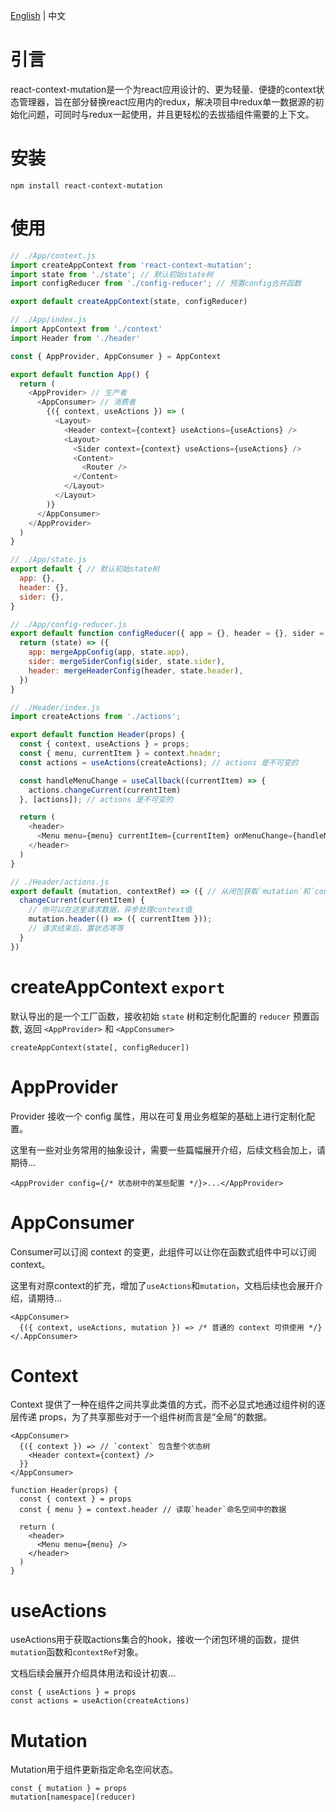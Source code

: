 [English](README.md) | 中文  




# 引言

react-context-mutation是一个为react应用设计的、更为轻量、便捷的context状态管理器，旨在部分替换react应用内的redux，解决项目中redux单一数据源的初始化问题，可同时与redux一起使用，并且更轻松的去拔插组件需要的上下文。



# 安装

```
npm install react-context-mutation
```



# 使用

```js
// ./App/context.js
import createAppContext from 'react-context-mutation';
import state from './state'; // 默认初始state树
import configReducer from './config-reducer'; // 预置config合并函数

export default createAppContext(state, configReducer)
```

```js
// ./App/index.js
import AppContext from './context'
import Header from './header'

const { AppProvider, AppConsumer } = AppContext

export default function App() {
  return (
    <AppProvider> // 生产者
      <AppConsumer> // 消费者
        {({ context, useActions }) => (
          <Layout>
            <Header context={context} useActions={useActions} />
            <Layout>
              <Sider context={context} useActions={useActions} />
              <Content>
                <Router />
              </Content>
            </Layout>
          </Layout>
        )}
      </AppConsumer>
    </AppProvider>
  )
}
```
```js
// ./App/state.js
export default { // 默认初始state树
  app: {},
  header: {},
  sider: {},
}
```

```js
// ./App/config-reducer.js
export default function configReducer({ app = {}, header = {}, sider = {} }) { // 预置config合并函数
  return (state) => ({
    app: mergeAppConfig(app, state.app),
    sider: mergeSiderConfig(sider, state.sider),
    header: mergeHeaderConfig(header, state.header),
  })
}
```

```js
// ./Header/index.js
import createActions from './actions';

export default function Header(props) {
  const { context, useActions } = props;
  const { menu, currentItem } = context.header;
  const actions = useActions(createActions); // actions 是不可变的

  const handleMenuChange = useCallback((currentItem) => {
    actions.changeCurrent(currentItem)
  }, [actions]); // actions 是不可变的

  return (
    <header>
      <Menu menu={menu} currentItem={currentItem} onMenuChange={handleMenuChange} />
    </header>
  )
}
```

```js
// ./Header/actions.js
export default (mutation, contextRef) => ({ // 从闭包获取`mutation`和`contextRef`
  changeCurrent(currentItem) {
    // 你可以在这里请求数据，异步处理context值
    mutation.header(() => ({ currentItem }));
    // 请求结束后，置状态等等
  }
})
```



# createAppContext `export`

默认导出的是一个工厂函数，接收初始 `state` 树和定制化配置的 `reducer` 预置函数,
返回 `<AppProvider>` 和 `<AppConsumer>`

```
createAppContext(state[, configReducer])
```


# AppProvider

Provider 接收一个 config 属性，用以在可复用业务框架的基础上进行定制化配置。

这里有一些对业务常用的抽象设计，需要一些篇幅展开介绍，后续文档会加上，请期待...

```
<AppProvider config={/* 状态树中的某些配置 */}>...</AppProvider>
```


# AppConsumer

Consumer可以订阅 context 的变更，此组件可以让你在函数式组件中可以订阅 context。

这里有对原context的扩充，增加了`useActions`和`mutation`，文档后续也会展开介绍，请期待...

```
<AppConsumer>
  {({ context, useActions, mutation }) => /* 普通的 context 可供使用 */}
</.AppConsumer>
```


# Context

Context 提供了一种在组件之间共享此类值的方式，而不必显式地通过组件树的逐层传递 props，为了共享那些对于一个组件树而言是“全局”的数据。

```
<AppConsumer>
  {({ context }) => // `context` 包含整个状态树
    <Header context={context} />
  }}
</AppConsumer>

function Header(props) {
  const { context } = props
  const { menu } = context.header // 读取`header`命名空间中的数据

  return (
    <header>
      <Menu menu={menu} />
    </header>
  )
}
```

# useActions

useActions用于获取actions集合的hook，接收一个闭包环境的函数，提供`mutation`函数和`contextRef`对象。

文档后续会展开介绍具体用法和设计初衷...

```
const { useActions } = props
const actions = useAction(createActions)
```

# Mutation

Mutation用于组件更新指定命名空间状态。

```
const { mutation } = props
mutation[namespace](reducer)
```
